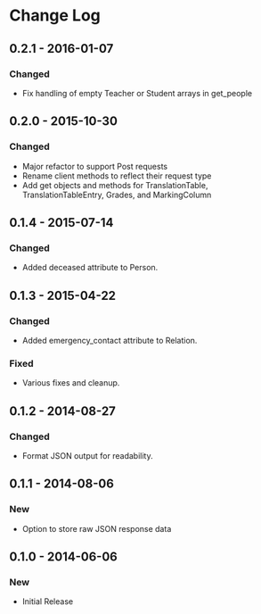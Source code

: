 # Change Log

## 0.2.1 - 2016-01-07
### Changed
- Fix handling of empty Teacher or Student arrays in get_people

## 0.2.0 - 2015-10-30
### Changed
- Major refactor to support Post requests
- Rename client methods to reflect their request type
- Add get objects and methods for TranslationTable, TranslationTableEntry, Grades, and MarkingColumn

## 0.1.4 - 2015-07-14
### Changed
- Added deceased attribute to Person.

## 0.1.3 - 2015-04-22
### Changed
- Added emergency_contact attribute to Relation.

### Fixed
- Various fixes and cleanup.

## 0.1.2 - 2014-08-27
### Changed
- Format JSON output for readability.

## 0.1.1 - 2014-08-06
### New
- Option to store raw JSON response data

## 0.1.0 - 2014-06-06
### New
- Initial Release
